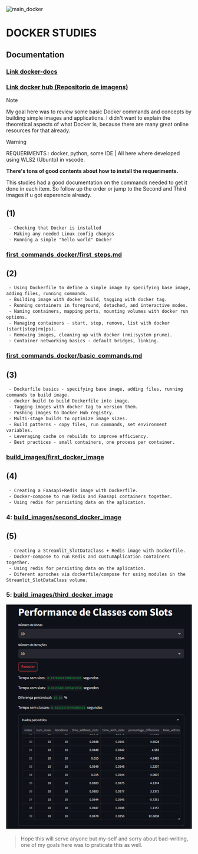 ![main_docker](https://img.mandic.com.br/blog/2015/01/docker-image.png)

# DOCKER STUDIES


## Documentation

### [Link __docker-docs__  ](https://docs.docker.com/reference/cli/docker/container/run/)

### [Link __docker hub__  (Repositorio de imagens)](https://hub.docker.com)

> [!Note] 
>My goal here was to review some basic Docker commands and concepts by building simple images and applications. I didn't want to explain the theoretical aspects of what Docker is, because there are many great online resources for that already.


> [!WARNING] 
> REQUERIMENTS : docker, python, some IDE  | All here where developed using WLS2 (Ubunto) in vscode.

**There's tons of good contents about how to install the requeriments.**

This studies had a good documentation on the commands needed to get it done in each item. So follow up the order or jump to the Second and Third images if u got experencie already.

## (1)
```
 - Checking that Docker is installed
 - Making any needed Linux config changes
 - Running a simple "hello world" Docker
```

###  [first_commands_docker/first_steps.md](https://github.com/Gabriel-Philot/docker_studies/blob/main/first_commands_docker/first_steps.md)

## (2)
```
 - Using Dockerfile to define a simple image by specifying base image, adding files, running commands.
 - Building image with docker build, tagging with docker tag.
 - Running containers in foreground, detached, and interactive modes.
 - Naming containers, mapping ports, mounting volumes with docker run options.
 - Managing containers - start, stop, remove, list with docker (start|stop|rm|ps).
 - Removing images, cleaning up with docker (rmi|system prune).
 - Container networking basics - default bridges, linking.
```

###  [first_commands_docker/basic_commands.md](https://github.com/Gabriel-Philot/docker_studies/blob/main/first_commands_docker/basic_commands.md)

## (3)
```
 - Dockerfile basics - specifying base image, adding files, running commands to build image.
 - docker build to build Dockerfile into image.
 - Tagging images with docker tag to version them.
 - Pushing images to Docker Hub registry.
 - Multi-stage builds to optimize image sizes.
 - Build patterns - copy files, run commands, set environment variables.
 - Leveraging cache on rebuilds to improve efficiency.
 - Best practices - small containers, one process per container.
```

### [build_images/first_docker_image](https://github.com/Gabriel-Philot/docker_studies/tree/main/build_images/first_docker_image)

## (4)
```
 - Creating a Faasapi+Redis image with Dockerfile.
 - Docker-compose to run Redis and Faasapi containers together.
 - Using redis for persisting data on the aplication.
```

###  4:  [build_images/second_docker_image](https://github.com/Gabriel-Philot/docker_studies/tree/main/build_images/second_docker_image)

## (5)
```
 - Creating a Streamlit_SlotDataClass + Redis image with Dockerfile.
 - Docker-compose to run Redis and custumAplication containers together.
 - Using redis for persisting data on the aplication.
 - Diferent aproches via dockerfile/compose for using modules in the Streamlit_SlotDataClass volume.
```

###  5:  [build_images/third_docker_image](https://github.com/Gabriel-Philot/docker_studies/tree/main/build_images/third_docker_image)



![main_app](https://github.com/Gabriel-Philot/docker_studies/blob/main/build_images/third_docker_image/docker_classSlot.png)


> Hope this will serve anyone but my-self and sorry about bad-writing, one of my goals here was to praticate this as well.

